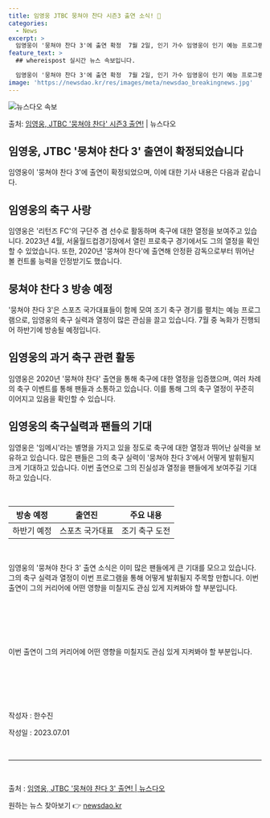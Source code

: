 ```yaml
---
title: 임영웅 JTBC 뭉쳐야 찬다 시즌3 출연 소식! 🌟
categories:
  - News
excerpt: >
  임영웅이 '뭉쳐야 찬다 3'에 출연 확정  7월 2일, 인기 가수 임영웅이 인기 예능 프로그램 '뭉쳐야 찬다…
feature_text: >
  ## whereispost 실시간 뉴스 속보입니다.

  임영웅이 '뭉쳐야 찬다 3'에 출연 확정  7월 2일, 인기 가수 임영웅이 인기 예능 프로그램 '뭉쳐야 찬다…
image: 'https://newsdao.kr/res/images/meta/newsdao_breakingnews.jpg'
---
```


![뉴스다오 속보](https://newsdao.kr/res/images/meta/newsdao_breakingnews.jpg)

<p>출처: <a href="https://newsdao.kr/4611" rel="dofollow">임영웅, JTBC '뭉쳐야 찬다' 시즌3 출연!</a> | 뉴스다오</p>

<h2>임영웅, JTBC '뭉쳐야 찬다 3' 출연이 확정되었습니다</h2>

임영웅이 '뭉쳐야 찬다 3'에 출연이 확정되었으며, 이에 대한 기사 내용은 다음과 같습니다.

<h2 data-ke-size="size26">임영웅의 축구 사랑</h2>
<p data-ke-size="size16">임영웅은 '리턴즈 FC'의 구단주 겸 선수로 활동하며 축구에 대한 열정을 보여주고 있습니다. 2023년 4월, 서울월드컵경기장에서 열린 프로축구 경기에서도 그의 열정을 확인할 수 있었습니다. 또한, 2020년 '뭉쳐야 찬다'에 출연해 안정환 감독으로부터 뛰어난 볼 컨트롤 능력을 인정받기도 했습니다.</p>

<h2 data-ke-size="size26">뭉쳐야 찬다 3 방송 예정</h2>
<p data-ke-size="size16">'뭉쳐야 찬다 3'은 스포츠 국가대표들이 함께 모여 조기 축구 경기를 펼치는 예능 프로그램으로, 임영웅의 축구 실력과 열정이 많은 관심을 끌고 있습니다. 7월 중 녹화가 진행되어 하반기에 방송될 예정입니다.</p>

<h2 data-ke-size="size26">임영웅의 과거 축구 관련 활동</h2>
<p data-ke-size="size16">임영웅은 2020년 '뭉쳐야 찬다' 출연을 통해 축구에 대한 열정을 입증했으며, 여러 차례의 축구 이벤트를 통해 팬들과 소통하고 있습니다. 이를 통해 그의 축구 열정이 꾸준히 이어지고 있음을 확인할 수 있습니다.</p>

<h2 data-ke-size="size26">임영웅의 축구실력과 팬들의 기대</h2>
<p data-ke-size="size16">임영웅은 '임메시'라는 별명을 가지고 있을 정도로 축구에 대한 열정과 뛰어난 실력을 보유하고 있습니다. 많은 팬들은 그의 축구 실력이 '뭉쳐야 찬다 3'에서 어떻게 발휘될지 크게 기대하고 있습니다. 이번 출연으로 그의 진실성과 열정을 팬들에게 보여주길 기대하고 있습니다.</p>

<p data-ke-size="size16">&nbsp;</p>
<table>
	<thead>
		<tr>
			<th style="text-align: center;">방송 예정</th>
			<th style="text-align: center;">출연진</th>
			<th style="text-align: center;">주요 내용</th>
		</tr>
	</thead>
	<tbody>
		<tr>
			<td style="text-align: center;">하반기 예정</td>
			<td style="text-align: center;">스포츠 국가대표</td>
			<td style="text-align: center;">조기 축구 도전</td>
		</tr>
	</tbody>
</table>
<p data-ke-size="size16">&nbsp;</p>

<p data-ke-size="size16">임영웅의 '뭉쳐야 찬다 3' 출연 소식은 이미 많은 팬들에게 큰 기대를 모으고 있습니다. 그의 축구 실력과 열정이 이번 프로그램을 통해 어떻게 발휘될지 주목할 만합니다. 이번 출연이 그의 커리어에 어떤 영향을 미칠지도 관심 있게 지켜봐야 할 부분입니다.</p>

<p data-ke-size="size16">&nbsp;</p>
<p data-ke-size="size16">&nbsp;</p>
<p data-ke-size="size16">&nbsp;</p>

<p data-ke-size="size16">이번 출연이 그의 커리어에 어떤 영향을 미칠지도 관심 있게 지켜봐야 할 부분입니다.</p>
<p data-ke-size="size16">&nbsp;</p>
<p data-ke-size="size16">&nbsp;</p>
<p data-ke-size="size16">&nbsp;</p>

<p data-ke-size="size16">작성자 : 한수진</p>
<p data-ke-size="size16">작성일 : 2023.07.01</p>
<p data-ke-size="size16">&nbsp;</p>
<hr>
<p data-ke-size="size16">&nbsp;</p>

<p data-ke-size="size16">출처 : <a href="https://newsdao.kr/4611">임영웅, JTBC '뭉쳐야 찬다 3' 출연! | 뉴스다오</a></p> 

원하는 뉴스 찾아보기 👉 <a href="https://newsdao.kr" rel="dofollow">newsdao.kr</a>


